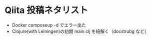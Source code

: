 # Qiita 投稿ネタリスト

- Docker composeup -d でエラー出た
- Clojure(with Leiningen)の初期 main.clj を紐解く（docstrubg など）
